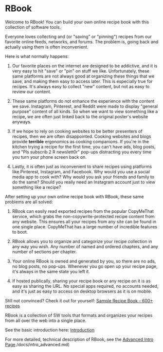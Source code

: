 # RBook

Welcome to RBook! You can build your own online recipe book with this collection of software tools.

Everyone loves collecting and (or "saving" or "pinning") recipes from our favorite online feeds, networks, and forums. The problem is, going back and actually using them is often inconvenient.

Here is what normally happens:

1. Our favorite places on the internet are designed to be addictive, and it is very easy to hit "save" or "pin" on stuff we like. Unfortunately, these same platforms are not always good at organizing these things that we save, and making them easy to access later. This is especially true for recipes. It's always easy to collect "new" content, but not as easy to review our content.

2. These same platforms do not enhance the experience with the content we save. Instagram, Pinterest, and Reddit were made to display "general purpose" content of all kinds. So when we want to view something like a recipe, we are often just linked back to the original poster's website anyways.

3. If we hope to rely on cooking websites to be better presenters of recipes, then we are often disappointed. Cooking websites and blogs provide **terrible** ergonomics as cooking companions. If you're in the kitchen trying a recipe for the first time, you can't have ads, blog posts, and "Pls subscrib 2 R newslett0r" pop-ups distracting you every time you turn your phone screen back on.

4. Lastly, it is often just as inconvenient to share recipes using platforms like Pinterest, Instagram, and Facebook. Why would you use a social media app to cook with? Why would you ask your friends and family to do the same? Should you really need an Instagram account just to view something like a recipe?

After setting up your own online recipe book with RBook, these same problems are all solved:

1. RBook can easily read exported recipes from the popular CopyMeThat service, which grabs the non-copywrite-protected recipe content from any website. This ensures all your recipes from any site can be found in one single place. CopyMeThat has a large number of incredible features to boot.

2. RBook allows you to organize and categorize your recipe collection in any way you wish. Any number of named and ordered chapters, and any number of sections per chapter.

3. Your online RBook is owned and generated by you, so there are no ads, no blog posts, no pop-ups. Whenever you go open up your recipe page, it's always in the same state you left it.

4. If hosted publically, sharing your recipe book or any recipe on it is as easy as sharing the URL. No special apps required, no accounts needed, and it's just as easy to access on desktop browsers as it is on mobile.

Still not convinced? Check it out for yourself: [Sample Recipe Book - 600+ recipes](https://troyerta.github.io/recipes/)

RBook is a collection of SW tools that formats and organizes your recipes from all over the web into a single place.

See the basic introduction here: [Introduction](./docs/intro_basic.md)

For more detailed, technical description of RBook, see the [Advanced Intro Page]()./docs/intro_advanced.md)
